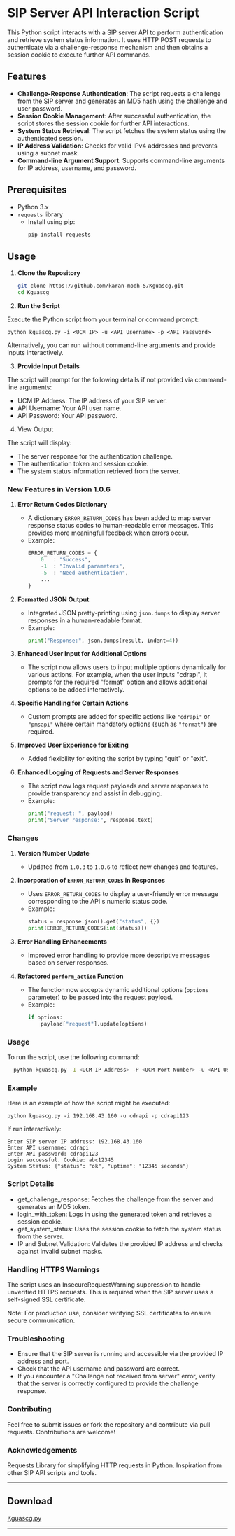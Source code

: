 # SIP Server API Interaction Script

This Python script interacts with a SIP server API to perform authentication and retrieve system status information. It uses HTTP POST requests to authenticate via a challenge-response mechanism and then obtains a session cookie to execute further API commands.

## Features

- **Challenge-Response Authentication**: The script requests a challenge from the SIP server and generates an MD5 hash using the challenge and user password.
- **Session Cookie Management**: After successful authentication, the script stores the session cookie for further API interactions.
- **System Status Retrieval**: The script fetches the system status using the authenticated session.
- **IP Address Validation**: Checks for valid IPv4 addresses and prevents using a subnet mask.
- **Command-line Argument Support**: Supports command-line arguments for IP address, username, and password.

## Prerequisites

- Python 3.x
- `requests` library
  - Install using pip: 
    ```sh
    pip install requests
    ```

## Usage

1. **Clone the Repository**

   ```sh
   git clone https://github.com/karan-modh-5/Kguascg.git
   cd Kguascg

2. **Run the Script**

Execute the Python script from your terminal or command prompt:

    python kguascg.py -i <UCM IP> -u <API Username> -p <API Password>
Alternatively, you can run without command-line arguments and provide inputs interactively.

3. **Provide Input Details**

The script will prompt for the following details if not provided via command-line arguments:

- UCM IP Address: The IP address of your SIP server.
- API Username: Your API user name.
- API Password: Your API password.

4. View Output

The script will display:

- The server response for the authentication challenge.
- The authentication token and session cookie.
- The system status information retrieved from the server.

### New Features in Version 1.0.6

1. **Error Return Codes Dictionary**
   - A dictionary `ERROR_RETURN_CODES` has been added to map server response status codes to human-readable error messages. This provides more meaningful feedback when errors occur.
   - Example:
     ```python
     ERROR_RETURN_CODES = {
         0   : "Success",
         -1  : "Invalid parameters",
         -5  : "Need authentication",
         ...
     }
     ```

2. **Formatted JSON Output**
   - Integrated JSON pretty-printing using `json.dumps` to display server responses in a human-readable format.
   - Example:
     ```python
     print("Response:", json.dumps(result, indent=4))
     ```

3. **Enhanced User Input for Additional Options**
   - The script now allows users to input multiple options dynamically for various actions. For example, when the user inputs "cdrapi", it prompts for the required "format" option and allows additional options to be added interactively.

4. **Specific Handling for Certain Actions**
   - Custom prompts are added for specific actions like `"cdrapi"` or `"pmsapi"` where certain mandatory options (such as `"format"`) are required.

5. **Improved User Experience for Exiting**
   - Added flexibility for exiting the script by typing "quit" or "exit".

6. **Enhanced Logging of Requests and Server Responses**
   - The script now logs request payloads and server responses to provide transparency and assist in debugging.
   - Example:
     ```python
     print("request: ", payload)
     print("Server response:", response.text)
     ```

### Changes

1. **Version Number Update**
   - Updated from `1.0.3` to `1.0.6` to reflect new changes and features.

2. **Incorporation of `ERROR_RETURN_CODES` in Responses**
   - Uses `ERROR_RETURN_CODES` to display a user-friendly error message corresponding to the API's numeric status code.
   - Example:
     ```python
     status = response.json().get("status", {})
     print(ERROR_RETURN_CODES[int(status)])
     ```

3. **Error Handling Enhancements**
   - Improved error handling to provide more descriptive messages based on server responses.

4. **Refactored `perform_action` Function**
   - The function now accepts dynamic additional options (`options` parameter) to be passed into the request payload.
   - Example:
     ```python
     if options:
         payload["request"].update(options)
     ```

### Usage

To run the script, use the following command:

  ```bash
    python kguascg.py -I <UCM IP Address> -P <UCM Port Number> -u <API Username> -p <API Password>
  ```

### Example
Here is an example of how the script might be executed:

    python kguascg.py -i 192.168.43.160 -u cdrapi -p cdrapi123
If run interactively:

    Enter SIP server IP address: 192.168.43.160
    Enter API username: cdrapi
    Enter API password: cdrapi123
    Login successful. Cookie: abc12345
    System Status: {"status": "ok", "uptime": "12345 seconds"}
### Script Details
- get_challenge_response: Fetches the challenge from the server and generates an MD5 token.
- login_with_token: Logs in using the generated token and retrieves a session cookie.
- get_system_status: Uses the session cookie to fetch the system status from the server.
- IP and Subnet Validation: Validates the provided IP address and checks against invalid subnet masks.

### Handling HTTPS Warnings
The script uses an InsecureRequestWarning suppression to handle unverified HTTPS requests. This is required when the SIP server uses a self-signed SSL certificate.

Note: For production use, consider verifying SSL certificates to ensure secure communication.

### Troubleshooting
- Ensure that the SIP server is running and accessible via the provided IP address and port.
- Check that the API username and password are correct.
- If you encounter a "Challenge not received from server" error, verify that the server is correctly configured to provide the challenge response.

### Contributing
Feel free to submit issues or fork the repository and contribute via pull requests. Contributions are welcome!

### Acknowledgements
Requests Library for simplifying HTTP requests in Python.
Inspiration from other SIP API scripts and tools.

---

## Download
[Kguascg.py](https://karan-modh.tech/download/Kguascg.py)

---
